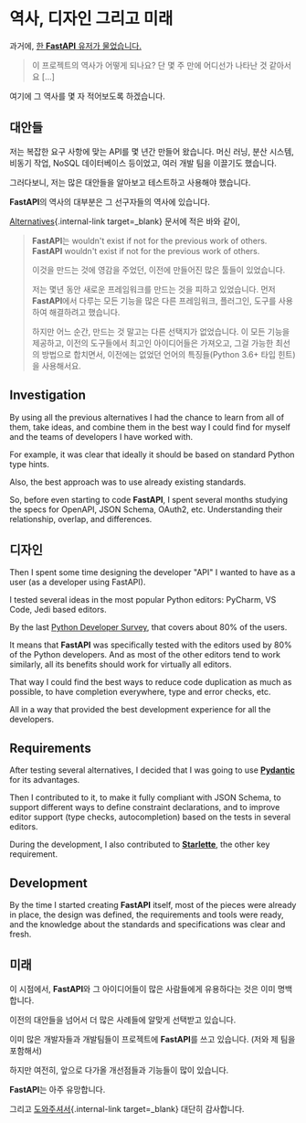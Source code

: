 # 역사, 디자인 그리고 미래

과거에, <a href="https://github.com/tiangolo/fastapi/issues/3#issuecomment-454956920" class="external-link" target="_blank">한 **FastAPI** 유저가 물었습니다.</a>

> 이 프로젝트의 역사가 어떻게 되나요? 단 몇 주 만에 어디선가 나타난 것 같아서요 [...]

여기에 그 역사를 몇 자 적어보도록 하겠습니다.

## 대안들

저는 복잡한 요구 사항에 맞는 API를 몇 년간 만들어 왔습니다. 머신 러닝, 분산 시스템, 비동기 작업, NoSQL 데이터베이스 등이었고, 여러 개발 팀을 이끌기도 했습니다.

그러다보니, 저는 많은 대안들을 알아보고 테스트하고 사용해야 했습니다.

**FastAPI**의 역사의 대부분은 그 선구자들의 역사에 있습니다.

[Alternatives](alternatives.md){.internal-link target=_blank} 문서에 적은 바와 같이,

<blockquote markdown="1">

**FastAPI**는 wouldn't exist if not for the previous work of others.
**FastAPI** wouldn't exist if not for the previous work of others.

이것을 만드는 것에 영감을 주었던, 이전에 만들어진 많은 툴들이 있었습니다.

저는 몇년 동안 새로운 프레임워크를 만드는 것을 피하고 있었습니다. 먼저 **FastAPI**에서 다루는 모든 기능을 많은 다른 프레임워크, 플러그인, 도구를 사용하여 해결하려고 했습니다.

하지만 어느 순간, 만드는 것 말고는 다른 선택지가 없었습니다. 이 모든 기능을 제공하고, 이전의 도구들에서 최고인 아이디어들은 가져오고, 그걸 가능한 최선의 방법으로 합치면서, 이전에는 없었던 언어의 특징들(Python 3.6+ 타입 힌트)을 사용해서요.

</blockquote>

## Investigation

By using all the previous alternatives I had the chance to learn from all of them, take ideas, and combine them in the best way I could find for myself and the teams of developers I have worked with.

For example, it was clear that ideally it should be based on standard Python type hints.

Also, the best approach was to use already existing standards.

So, before even starting to code **FastAPI**, I spent several months studying the specs for OpenAPI, JSON Schema, OAuth2, etc. Understanding their relationship, overlap, and differences.

## 디자인

Then I spent some time designing the developer "API" I wanted to have as a user (as a developer using FastAPI).

I tested several ideas in the most popular Python editors: PyCharm, VS Code, Jedi based editors.

By the last <a href="https://www.jetbrains.com/research/python-developers-survey-2018/#development-tools" class="external-link" target="_blank">Python Developer Survey</a>, that covers about 80% of the users.

It means that **FastAPI** was specifically tested with the editors used by 80% of the Python developers. And as most of the other editors tend to work similarly, all its benefits should work for virtually all editors.

That way I could find the best ways to reduce code duplication as much as possible, to have completion everywhere, type and error checks, etc.

All in a way that provided the best development experience for all the developers.

## Requirements

After testing several alternatives, I decided that I was going to use <a href="https://pydantic-docs.helpmanual.io/" class="external-link" target="_blank">**Pydantic**</a> for its advantages.

Then I contributed to it, to make it fully compliant with JSON Schema, to support different ways to define constraint declarations, and to improve editor support (type checks, autocompletion) based on the tests in several editors.

During the development, I also contributed to <a href="https://www.starlette.io/" class="external-link" target="_blank">**Starlette**</a>, the other key requirement.

## Development

By the time I started creating **FastAPI** itself, most of the pieces were already in place, the design was defined, the requirements and tools were ready, and the knowledge about the standards and specifications was clear and fresh.

## 미래

이 시점에서, **FastAPI**와 그 아이디어들이 많은 사람들에게 유용하다는 것은 이미 명백합니다.

이전의 대안들을 넘어서 더 많은 사례들에 알맞게 선택받고 있습니다.

이미 많은 개발자들과 개발팀들이 프로젝트에 **FastAPI**를 쓰고 있습니다. (저와 제 팀을 포함해서)

하지만 여전히, 앞으로 다가올 개선점들과 기능들이 많이 있습니다.

**FastAPI**는 아주 유망합니다.

그리고 [도와주셔서](help-fastapi.md){.internal-link target=_blank} 대단히 감사합니다.
